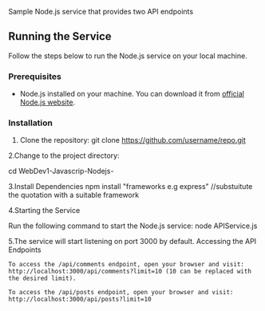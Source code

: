  Sample Node.js service that provides two API endpoints

## Running the Service

Follow the steps below to run the Node.js service on your local machine.

### Prerequisites

- Node.js installed on your machine. You can download it from [official Node.js website](https://nodejs.org).

### Installation

1. Clone the repository:
   git clone https://github.com/username/repo.git

2.Change to the project directory:

cd WebDev1-Javascrip-Nodejs-

3.Install Dependencies
npm install "frameworks e.g express" //substuitute the quotation with a suitable framework

4.Starting the Service

Run the following command to start the Node.js service:
node APIService.js

5.The service will start listening on port 3000 by default.
Accessing the API Endpoints

    To access the /api/comments endpoint, open your browser and visit:
    http://localhost:3000/api/comments?limit=10 (10 can be replaced with the desired limit).

    To access the /api/posts endpoint, open your browser and visit:
    http://localhost:3000/api/posts?limit=10
